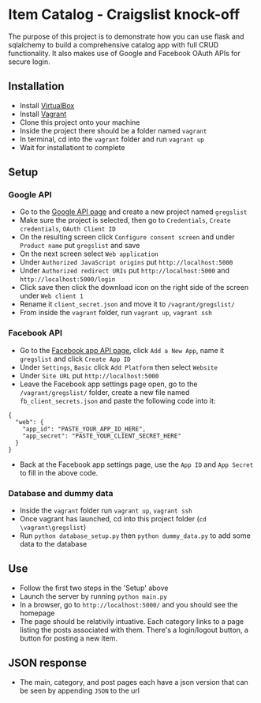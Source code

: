 # Item Catalog - Craigslist knock-off
The purpose of this project is to demonstrate how you can use flask and sqlalchemy to build a comprehensive catalog app with full CRUD functionality. It also makes use of Google and Facebook OAuth APIs for secure login.

## Installation
* Install [VirtualBox](https://www.virtualbox.org/wiki/Downloads)
* Install [Vagrant](https://www.vagrantup.com/downloads.html)
* Clone this project onto your machine
* Inside the project there should be a folder named `vagrant`
* In terminal, cd into the `vagrant` folder and run `vagrant up`
* Wait for installationt to complete

## Setup

### Google API
* Go to the [Google API page](https://console.developers.google.com/apis/) and create a new project named `gregslist`
* Make sure the project is selected, then go to `Credentials`, `Create credentials`, `OAuth Client ID`
* On the resulting screen click `Configure consent screen` and under `Product name` put `gregslist` and save
* On the next screen select `Web application`
* Under `Authorized JavaScript origins` put `http://localhost:5000`
* Under `Authorized redirect URIs` put `http://localhost:5000` and `http://localhost:5000/login`
* Click save then click the download icon on the right side of the screen under `Web client 1`
* Rename it `client_secret.json` and move it to `/vagrant/gregslist/`
* From inside the `vagrant` folder, run `vagrant up`, `vagrant ssh`

### Facebook API
* Go to the [Facebook app API page](https://developers.facebook.com/apps), click `Add a New App`, name it `gregslist` and click `Create App ID`
* Under `Settings`, `Basic` click `Add Platform` then select `Website`
* Under `Site URL` put `http://localhost:5000`
* Leave the Facebook app settings page open, go to the `/vagrant/gregslist/` folder, create a new file named `fb_client_secrets.json` and paste the following code into it:
```
{
  "web": {
    "app_id": "PASTE_YOUR_APP_ID_HERE",
    "app_secret": "PASTE_YOUR_CLIENT_SECRET_HERE"
  }
}
```
* Back at the Facebook app settings page, use the `App ID` and `App Secret` to fill in the above code.

### Database and dummy data
* Inside the `vagrant` folder run `vagrant up`, `vagrant ssh`
* Once vagrant has launched, cd into this project folder (`cd \vagrant\gregslist`)
* Run `python database_setup.py` then `python dummy_data.py` to add some data to the database

## Use
* Follow the first two steps in the 'Setup' above
* Launch the server by running `python main.py`
* In a browser, go to `http://localhost:5000/` and you should see the homepage
* The page should be relativily intuative. Each category links to a page listing the posts associated with them. There's a login/logout button, a button for posting a new item.

## JSON response
* The main, category, and post pages each have a json version that can be seen by appending `JSON` to the url

